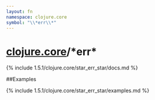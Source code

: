```yaml
---
layout: fn
namespace: clojure.core
symbol: "\\*err\\*"
---
```


# [clojure.core](../)/\*err\*

{% include 1.5.1/clojure.core/star_err_star/docs.md %}

##Examples

{% include 1.5.1/clojure.core/star_err_star/examples.md %}

